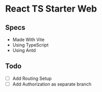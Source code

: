 # React TS Starter Web

## Specs

- Made With Vite
- Using TypeScript
- Using Antd

## Todo

- [ ] Add Routing Setup
- [ ] Add Authorization as separate branch
